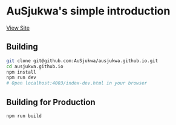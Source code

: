AuSjukwa's simple introduction
=========

[View Site](https://ausjukwa.github.io/)

Building
--------

```bash
git clone git@github.com:AuSjukwa/ausjukwa.github.io.git
cd ausjukwa.github.io
npm install
npm run dev
# Open localhost:4003/index-dev.html in your browser
```

Building for Production
--------

```bash
npm run build
```
